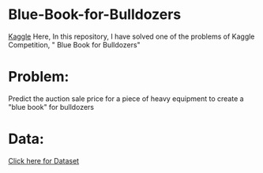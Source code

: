 # Blue-Book-for-Bulldozers
[Kaggle](https://www.kaggle.com/c/bluebook-for-bulldozers/overview)
Here, In this repository, I have solved one of the problems of Kaggle Competition, " Blue Book for Bulldozers"

# Problem:
Predict the auction sale price for a piece of heavy equipment to create a "blue book" for bulldozers

# Data:
[Click here for Dataset](https://www.kaggle.com/c/bluebook-for-bulldozers/data?select=Train.zip)
